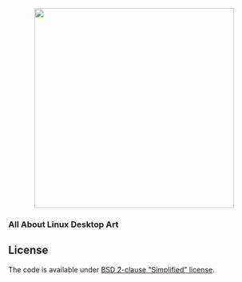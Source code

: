 <div align="center">
	<img src="https://user-images.githubusercontent.com/9277632/36943758-510cade8-1fc1-11e8-8167-c0b7d221b385.png" width="400px">

</div>

<h3> All About Linux Desktop Art </h3>


## License
The code is available under [BSD 2-clause "Simplified" license](LICENSE).
